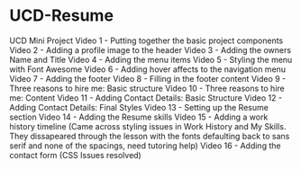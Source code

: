 # UCD-Resume
UCD Mini Project
Video 1 - Putting together the basic project components
Video 2 - Adding a profile image to the header
Video 3 - Adding the owners Name and Title
Video 4 - Adding the menu items
Video 5 - Styling the menu with Font Awesome
Video 6 - Adding hover affects to the navigation menu
Video 7 - Adding the footer
Video 8 - Filling in the footer content
Video 9 - Three reasons to hire me: Basic structure
Video 10 - Three reasons to hire me: Content
Video 11 - Adding Contact Details: Basic Structure
Video 12 - Adding Contact Details: Final Styles
Video 13 - Setting up the Resume section
Video 14 - Adding the Resume skills
Video 15 - Adding a work history timeline (Came across styling issues in Work History and My Skills. They dissapeared through the lesson with the fonts defaulting back to sans serif and none of the spacings, need tutoring help)
Video 16 - Adding the contact form (CSS Issues resolved)